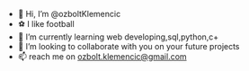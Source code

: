 - 👋 Hi, I’m @ozboltKlemencic
- ⚽ I like football
- 🌱 I’m currently learning web developing,sql,python,c+
- 💞️ I’m looking to collaborate with you on your future projects
- 📫 reach me on ozbolt.klemencic@gmail.com
